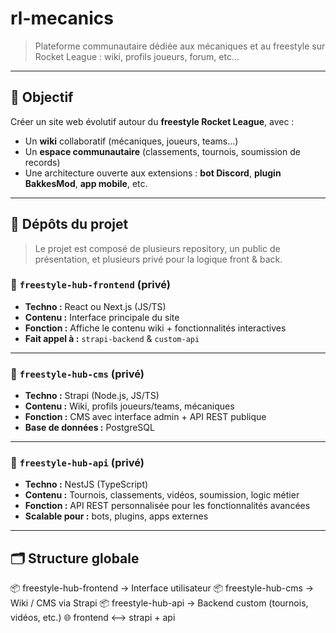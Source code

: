 # rl-mecanics

> Plateforme communautaire dédiée aux mécaniques et au freestyle sur Rocket League : wiki, profils joueurs, forum, etc...

---

## 🎯 Objectif

Créer un site web évolutif autour du **freestyle Rocket League**, avec :
- Un **wiki** collaboratif (mécaniques, joueurs, teams…)
- Un **espace communautaire** (classements, tournois, soumission de records)
- Une architecture ouverte aux extensions : **bot Discord**, **plugin BakkesMod**, **app mobile**, etc.

---

## 🧱 Dépôts du projet
> Le projet est composé de plusieurs repository, un public de présentation, et plusieurs privé pour la logique front & back.

### 🔹 `freestyle-hub-frontend` (privé)
- **Techno :** React ou Next.js (JS/TS)
- **Contenu :** Interface principale du site
- **Fonction :** Affiche le contenu wiki + fonctionnalités interactives
- **Fait appel à :** `strapi-backend` & `custom-api`

---

### 🔹 `freestyle-hub-cms` (privé)
- **Techno :** Strapi (Node.js, JS/TS)
- **Contenu :** Wiki, profils joueurs/teams, mécaniques
- **Fonction :** CMS avec interface admin + API REST publique
- **Base de données :** PostgreSQL

---

### 🔹 `freestyle-hub-api` (privé)
- **Techno :** NestJS (TypeScript)
- **Contenu :** Tournois, classements, vidéos, soumission, logic métier
- **Fonction :** API REST personnalisée pour les fonctionnalités avancées
- **Scalable pour :** bots, plugins, apps externes

---

## 🗂 Structure globale


:package: freestyle-hub-frontend     → Interface utilisateur
:package: freestyle-hub-cms          → Wiki / CMS via Strapi
:package: freestyle-hub-api          → Backend custom (tournois, vidéos, etc.)
:globe_with_meridians: frontend <--> strapi + api
